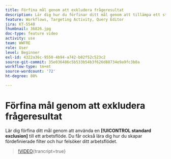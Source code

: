 ```yaml
---
title: Förfina mål genom att exkludera frågeresultat
description: Lär dig hur du förfinar ditt mål genom att tillämpa ett standardundantag i ett arbetsflöde. Du får också lära dig hur du skapar fördefinierade filter och hur felsöker ditt arbetsflödet.
feature: Workflows, Targeting Activity, Query Editor
jira: KT-5548
thumbnail: 36826.jpg
doc-type: feature video
activity: use
team: WWFRE
role: User
level: Beginner
exl-id: 4322a36c-9550-4b94-a742-b02f52c523c2
source-git-commit: 35e036486c5b533b54b3f626d88734e9a9fc3b8a
workflow-type: tm+mt
source-wordcount: '72'
ht-degree: 80%

---
```


# Förfina mål genom att exkludera frågeresultat

Lär dig förfina ditt mål genom att använda en **[!UICONTROL standard exclusion]** till ett arbetsflöde. Du får också lära dig hur du skapar fördefinierade filter och hur felsöker ditt arbetsflödet.

>[!VIDEO](https://video.tv.adobe.com/v/36826?quality=12&learn=on){trancript=true}
